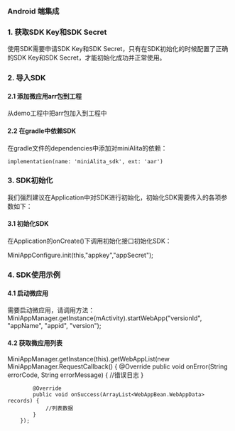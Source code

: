 ### Android 端集成

###  1. 获取SDK Key和SDK Secret
使用SDK需要申请SDK Key和SDK Secret，只有在SDK初始化的时候配置了正确的SDK Key和SDK Secret，才能初始化成功并正常使用。

###  2. 导入SDK
#### 2.1 添加微应用arr包到工程
从demo工程中把arr包加入到工程中
#### 2.2 在gradle中依赖SDK
在gradle文件的dependencies中添加对miniAlita的依赖：

    implementation(name: 'miniAlita_sdk', ext: 'aar')

###  3. SDK初始化
我们强烈建议在Application中对SDK进行初始化，初始化SDK需要传入的各项参数如下：

#### 3.1 初始化SDK
在Application的onCreate()下调用初始化接口初始化SDK：

MiniAppConfigure.init(this,"appkey","appSecret");

###  4. SDK使用示例
####  4.1 启动微应用
需要启动微应用，请调用方法：
MiniAppManager.getInstance(mActivity).startWebApp("versionId", "appName", "appid", "version");

####  4.2 获取微应用列表

MiniAppManager.getInstance(this).getWebAppList(new MiniAppManager.RequestCallback() {
            @Override
            public void onError(String errorCode, String errorMessage) {
                //错误日志
            }

            @Override
            public void onSuccess(ArrayList<WebAppBean.WebAppData> records) {
                //列表数据
            }
        });


